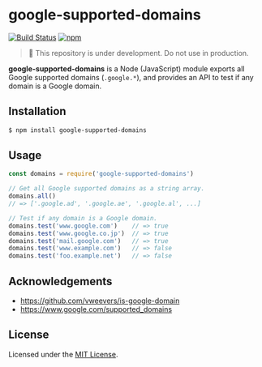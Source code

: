 # google-supported-domains

[![Build Status](https://travis-ci.org/jmlntw/google-supported-domains.svg?branch=master)](https://travis-ci.org/jmlntw/google-supported-domains)
[![npm](https://img.shields.io/npm/v/google-supported-domains)](https://www.npmjs.com/package/google-supported-domains)

> :construction:
> This repository is under development.
> Do not use in production.

**google-supported-domains** is a Node (JavaScript) module exports all Google supported domains (`.google.*`), and provides an API to test if any domain is a Google domain.

## Installation

```bash
$ npm install google-supported-domains
```

## Usage

```js
const domains = require('google-supported-domains')

// Get all Google supported domains as a string array.
domains.all()
// => ['.google.ad', '.google.ae', '.google.al', ...]

// Test if any domain is a Google domain.
domains.test('www.google.com')    // => true
domains.test('www.google.co.jp')  // => true
domains.test('mail.google.com')   // => true
domains.test('www.example.com')   // => false
domains.test('foo.example.net')   // => false
```

## Acknowledgements

* <https://github.com/vweevers/is-google-domain>
* <https://www.google.com/supported_domains>

## License

Licensed under the [MIT License](LICENSE.md).

